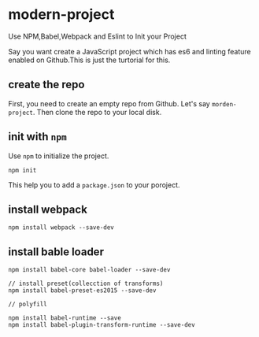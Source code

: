 # modern-project
Use NPM,Babel,Webpack and Eslint to Init your Project

Say you want create a JavaScript project which has es6 and linting feature
enabled on Github.This is just the turtorial for this.   

## create the repo

First, you need to create an empty repo from Github. Let's say `morden-project`.
Then clone the repo to your local disk.

## init with `npm`

Use `npm` to initialize the project.

```
npm init
```
This help you to add a `package.json` to your poroject.

## install webpack

```
npm install webpack --save-dev
```

## install bable loader

```
npm install babel-core babel-loader --save-dev

// install preset(collecction of transforms)
npm install babel-preset-es2015 --save-dev

// polyfill

npm install babel-runtime --save
npm install babel-plugin-transform-runtime --save-dev
```


